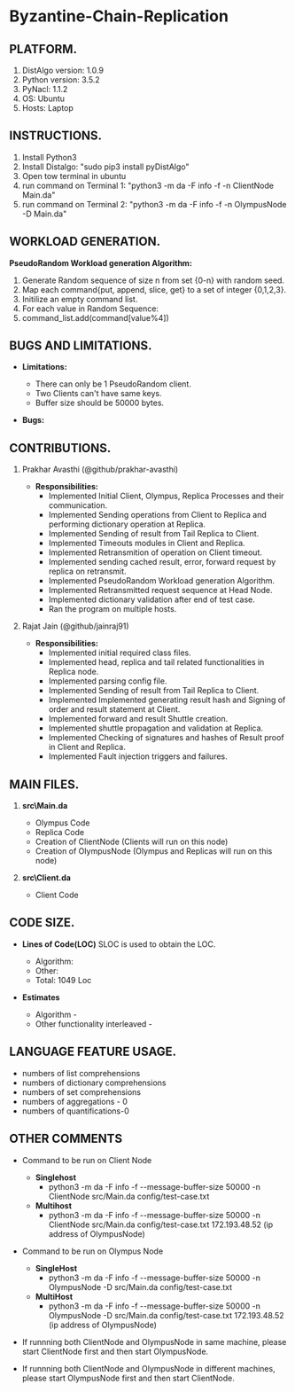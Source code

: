 # Byzantine-Chain-Replication


## PLATFORM. 
1. DistAlgo version: 1.0.9
2. Python version: 3.5.2
3. PyNacl: 1.1.2
4. OS: Ubuntu
5. Hosts: Laptop


## INSTRUCTIONS.
1. Install Python3
2. Install Distalgo: "sudo pip3 install pyDistAlgo"
3. Open tow terminal in ubuntu
4. run command on Terminal 1: "python3 -m da -F info -f -n ClientNode Main.da"
5. run command on Terminal 2: "python3 -m da -F info -f -n OlympusNode -D Main.da"


## WORKLOAD GENERATION.
**PseudoRandom Workload generation Algorithm:**

1. Generate Random sequence of size n from set {0-n} with random seed.
2. Map each command{put, append, slice, get} to a set of integer {0,1,2,3}.
3. Initilize an empty command list.
3. For each value in Random Sequence:
4. 	command_list.add(command[value%4])


## BUGS AND LIMITATIONS.  
   - **Limitations:**
     - There can only be 1 PseudoRandom client.
     - Two Clients can't have same keys.
     - Buffer size should be 50000 bytes.
   
   - **Bugs:**
   

## CONTRIBUTIONS.
1. Prakhar Avasthi (@github/prakhar-avasthi)
   - **Responsibilities:**
     - Implemented Initial Client, Olympus, Replica Processes and their communication.
     - Implemented Sending operations from Client to Replica and performing dictionary operation at Replica.
     - Implemented Sending of result from Tail Replica to Client.
     - Implemented Timeouts modules in Client and Replica.
     - Implemented Retransmition of operation on Client timeout.
     - Implemented sending cached result, error, forward request by replica on retransmit.
     - Implemented PseudoRandom Workload generation Algorithm.
     - Implemented Retransmitted request sequence at Head Node.
     - Implemented dictionary validation after end of test case.
     - Ran the program on multiple hosts.

2. Rajat Jain (@github/jainraj91)
   - **Responsibilities:**
     - Implemented initial required class files.
     - Implemented head, replica and tail related functionalities in Replica node.
     - Implemented parsing config file.
     - Implemented Sending of result from Tail Replica to Client.
     - Implemented Implemented generating result hash and Signing of order and result statement at Client.
     - Implemented forward and result Shuttle creation.
     - Implemented shuttle propagation and validation at Replica.
     - Implemented Checking of signatures and hashes of Result proof in Client and Replica.
     - Implemented Fault injection triggers and failures.


## MAIN FILES.
1. **src\Main.da**
   - Olympus Code
   - Replica Code
   - Creation of ClientNode (Clients will run on this node)
   - Creation of OlympusNode (Olympus and Replicas will run on this node)

2. **src\Client.da**
   - Client Code


## CODE SIZE.
   - **Lines of Code(LOC)** 
    SLOC is used to obtain the LOC.
     - Algorithm:  
     - Other: 
     - Total: 1049 Loc
   
   - **Estimates**
     - Algorithm - 
     - Other functionality interleaved - 


## LANGUAGE FEATURE USAGE. 
- numbers of list comprehensions
- numbers of dictionary comprehensions
- numbers of set comprehensions
- numbers of aggregations - 0
- numbers of quantifications-0


## OTHER COMMENTS
- Command to be run on Client Node
   - **Singlehost**
     - python3 -m da -F info -f --message-buffer-size 50000 -n ClientNode src/Main.da config/test-case.txt
   - **Multihost**
     - python3 -m da -F info -f --message-buffer-size 50000 -n ClientNode src/Main.da config/test-case.txt 172.193.48.52 (ip address of OlympusNode)
     
- Command to be run on Olympus Node
  - **SingleHost**
    - python3 -m da -F info -f --message-buffer-size 50000 -n OlympusNode -D src/Main.da config/test-case.txt
  - **MultiHost**
    - python3 -m da -F info -f --message-buffer-size 50000 -n OlympusNode -D src/Main.da config/test-case.txt 172.193.48.52 (ip address of OlympusNode)
- If runnning both ClientNode and OlympusNode in same machine, please start ClientNode first and then start OlympusNode.
- If runnning both ClientNode and OlympusNode in different machines, please start OlympusNode first and then start ClientNode.
